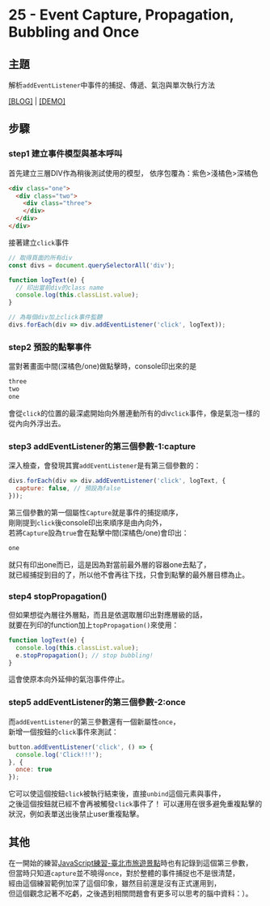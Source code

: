 # 25 - Event Capture, Propagation, Bubbling and Once

## **主題**
解析`addEventListener`中事件的捕捉、傳遞、氣泡與單次執行方法

[[BLOG]](https://guahsu.io/2017/10/JavaScript30-25-Event-Capture-Propagation-Bubbling-and-Once) | [[DEMO]](https://guahsu.io/JavaScript30/25_Event-Capture-Propagation-Bubbling-and-Once/index-GuaHsu.html)

## **步驟**
### step1 建立事件模型與基本呼叫
首先建立三層DIV作為稍後測試使用的模型，
依序包覆為：紫色>淺橘色>深橘色
```html
<div class="one"> 
  <div class="two">
    <div class="three">
    </div>
  </div>
</div>
```
接著建立`click`事件
```javascript
// 取得頁面的所有div
const divs = document.querySelectorAll('div');

function logText(e) {
  // 印出當前div的class name
  console.log(this.classList.value);
}

// 為每個div加上click事件監聽
divs.forEach(div => div.addEventListener('click', logText));
```

### step2 預設的點擊事件
當對著畫面中間(深橘色/one)做點擊時，console印出來的是
```javascript
three
two
one
```  
會從`click`的位置的最深處開始向外層連動所有的div`click`事件，像是氣泡一樣的從內向外浮出去。

### step3 addEventListener的第三個參數-1:capture
深入檢查，會發現其實`addEventListener`是有第三個參數的：
```javascript
divs.forEach(div => div.addEventListener('click', logText, {
  capture: false, // 預設為false
}));
```
第三個參數的第一個屬性`Capture`就是事件的捕捉順序，  
剛剛提到`click`後console印出來順序是由內向外，  
若將`Capture`設為`true`會在點擊中間(深橘色/one)會印出：
```javascript
one
```
就只有印出one而已，這是因為對當前最外層的容器one去點了，  
就已經捕捉到目的了，所以他不會再往下找，只會到點擊的最外層目標為止。

### step4 stopPropagation()
但如果想從內層往外層點，而且是依選取層印出對應層級的話，  
就要在列印的function加上`topPropagation()`來使用：
```javascript
function logText(e) {
  console.log(this.classList.value);
  e.stopPropagation(); // stop bubbling!
}
```
這會使原本向外延伸的氣泡事件停止。

### step5 addEventListener的第三個參數-2:once
而`addEventListener`的第三參數還有一個新屬性`once`，  
新增一個按鈕的`click`事件來測試：
```javascript
button.addEventListener('click', () => {
  console.log('Click!!!');
}, {
  once: true
});
```
它可以使這個按鈕`click`被執行結束後，直接`unbind`這個元素與事件，  
之後這個按鈕就已經不會再被觸發`click`事件了！
可以運用在很多避免重複點擊的狀況，例如表單送出後禁止user重複點擊。

## 其他
在一開始的練習[JavaScript練習-臺北市旅遊景點](https://guahsu.io/2017/05/JavaScript-TravelMap/)時也有記錄到這個第三參數，  
但當時只知道`capture`並不曉得`once`，對於整體的事件捕捉也不是很清楚，  
經由這個練習範例加深了這個印象，雖然目前還是沒有正式運用到，  
但這個觀念記著不吃虧，之後遇到相關問題會有更多可以思考的腦中資料：）。

